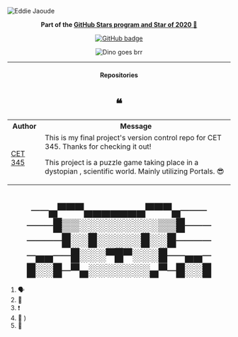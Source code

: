 ![Eddie Jaoude](https://user-images.githubusercontent.com/624760/97735079-c7f2d780-1ad1-11eb-84b6-52740912a1bc.jpg)


<p align="center"><b>Part of the <a href = "https://stars.github.com/profiles"> GitHub Stars program and Star of 2020 🌟 </a></b></p>


<p align="center">
  <a href="https://github.com/KonstantinosMy?tab=repositories">
    <img src="https://img.shields.io/github/followers/eddiejaoude?label=Followers&logo=GitHub&style=for-the-badge" alt="GitHub badge" />
  </a>


<p align="center">
  <img  src="https://storage.googleapis.com/gweb-uniblog-publish-prod/original_images/Dino_non-birthday_version.gif" alt="Dino goes brr" />
</p>


---

<h4 align="center">Repositories</h4>
<h1 align="center">❝</h1>

<table>
  <tr>
    <th>Author</th>
    <th>Message</th>
  </tr>
  <tr>
    <td><a target="_blank" href="https://github.com/KonstantinosMy/CET345-Final">CET 345</a></td>
    <td> This is my final project's version control repo for CET 345. Thanks for checking it out!

This project is a puzzle game taking place in a dystopian , scientific world. Mainly utilizing Portals. 😎</td>
  </tr>

</table>

<h1 align="center">──▄▀▀▀▄▄▄▄▄▄▄▀▀▀▄───
───█▒▒░░░░░░░░░▒▒█───
────█░░█░░░░░█░░█────
─▄▄──█░░░▀█▀░░░█──▄▄─
█░░█─▀▄░░░░░░░▄▀─█░░█</h1>

<!--START_SECTION:activity-->
1. 🗣
2. 🎉
3. ❗️ 
4. 🎉 )
5. 💪
<!--END_SECTION:activity-->

